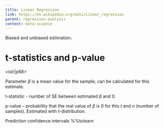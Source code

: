 ```yaml
---
title: Linear Regression
link: https://en.wikipedia.org/wiki/Linear_regression
parent: regression-analysis
context: data-science
---
```


Biased and unbiased estimation.

# t-statistics and p-value

<islr|p68>

Parameter $\beta$ is a mean value for the sample; <standart-error> can be calculated for this estimate.

t-statistic - number of SE between estimated $\beta$ and $0$.

p-value – probability that the real value of $\beta$ is $0$ for this $t$ and $n$ (number of samples).
Estimated with t-distribution.

Prediction confidence intervals %%tolearn
